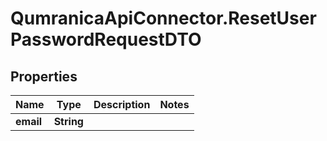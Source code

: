 # QumranicaApiConnector.ResetUserPasswordRequestDTO

## Properties

Name | Type | Description | Notes
------------ | ------------- | ------------- | -------------
**email** | **String** |  | 


